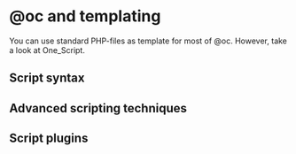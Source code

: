 # @oc and templating

You can use standard PHP-files as template for most of @oc. However, take a look at One_Script.

## Script syntax

## Advanced scripting techniques

## Script plugins
